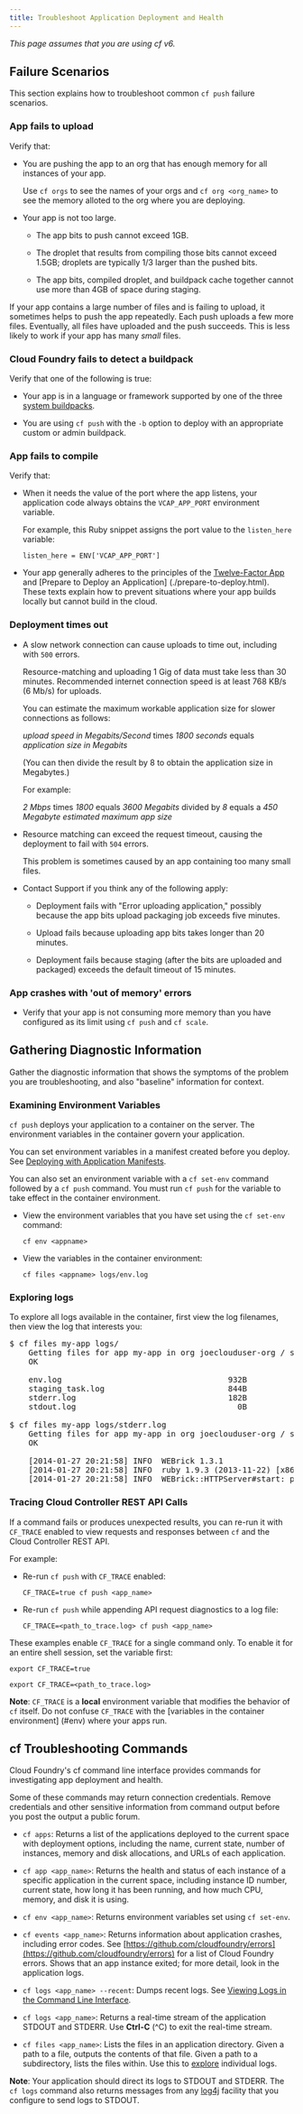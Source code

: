 ```yaml
---
title: Troubleshoot Application Deployment and Health
---
```


_This page assumes that you are using cf v6._

## <a id='scenarios'></a>Failure Scenarios ##

This section explains how to troubleshoot common `cf push` failure scenarios.

### <a id='upload'></a>App fails to upload ###

Verify that:

*  You are pushing the app to an org that has enough memory for all instances
of your app.

    Use `cf orgs` to see the names of your orgs and `cf org <org_name>` to see
the memory alloted to the org where you are deploying.

* Your app is not too large.

    * The app bits to push cannot exceed 1GB.

    * The droplet that results from compiling those bits cannot exceed 1.5GB;
droplets are typically 1/3 larger than the pushed bits.

    * The app bits, compiled droplet, and buildpack cache together cannot use
more than 4GB of space during staging.

If your app contains a large number of files and is failing to upload,
it sometimes helps to push the app repeatedly.
Each push uploads a few more files.
Eventually, all files have uploaded and the push succeeds.
This is less likely to work if your app has many _small_ files.

### <a id='detect'></a>Cloud Foundry fails to detect a buildpack ###

Verify that one of the following is true:

* Your app is in a language or framework supported by one of the three
[system buildpacks](../../buildpacks/).

* You are using `cf push` with the `-b` option to deploy with an appropriate
custom or admin buildpack.

### <a id='compile'></a>App fails to compile ###

Verify that:

* When it needs the value of the port where the app listens, your application
code always obtains the `VCAP_APP_PORT` environment variable.

    For example, this Ruby snippet assigns the port value to the `listen_here`
    variable:

    `listen_here = ENV['VCAP_APP_PORT']`

* Your app generally adheres to the principles of the
[Twelve-Factor App](http://12factor.net) and [Prepare to Deploy an Application]
(./prepare-to-deploy.html).
These texts explain how to prevent situations where your app builds locally but
cannot build in the cloud.

### <a id='time'></a>Deployment times out ###

* A slow network connection can cause uploads to time out, including with `500` errors.

	Resource-matching and uploading 1 Gig of data must take less than 30 minutes.
	Recommended internet connection speed is at least 768 KB/s (6 Mb/s) for uploads.

	You can estimate the maximum workable application size for slower connections
	as follows:

	 _upload speed in Megabits/Second_ times _1800 seconds_ equals _application size in Megabits_

	(You can then divide the result by 8 to obtain the application size in Megabytes.)

    For example:

    _2 Mbps_ times _1800_ equals _3600 Megabits_ divided by _8_ equals a _450 Megabyte estimated maximum app size_


*  Resource matching can exceed the request timeout, causing the deployment to fail with `504` errors.

    This problem is sometimes caused by an app containing too many small files.

* Contact Support if you think any of the following apply:

    * Deployment fails with "Error uploading application," possibly because the app bits upload packaging job exceeds five minutes.

    * Upload fails because uploading app bits takes longer than 20 minutes.

    * Deployment fails because staging (after the bits are uploaded and packaged) exceeds the default timeout of 15 minutes.


### <a id='out-of-memory'></a>App crashes with 'out of memory' errors ###

* Verify that your app is not consuming more memory than you have configured
as its limit using `cf push` and `cf scale`.

## <a id='info'></a>Gathering Diagnostic Information ##

Gather the diagnostic information that shows the symptoms of the problem you
are troubleshooting, and also "baseline" information for context.

### <a id='env'></a>Examining Environment Variables ###

`cf push` deploys your application to a container on the server.
The environment variables in the container govern your application.

You can set environment variables in a manifest created before you deploy.
See [Deploying with Application Manifests](./manifest.html).

You can also set an environment variable with a `cf set-env` command followed
by a `cf push` command.
You must run `cf push` for the variable to take effect in the container
environment.

* View the environment variables that you have set using the `cf set-env` command:

    `cf env <appname>`

* View the variables in the container environment:

    `cf files <appname> logs/env.log`

### <a id='logs'></a>Exploring logs ###

To explore all logs available in the container, first view the log filenames, then view the log that interests you:

<pre class="terminal">
$ cf files my-app logs/
	Getting files for app my-app in org joeclouduser-org / space development as joeclouduser@<%=vars.app_domain%>...
	OK

	env.log                                   932B
	staging_task.log                          844B
	stderr.log                                182B
	stdout.log                                  0B

$ cf files my-app logs/stderr.log
	Getting files for app my-app in org joeclouduser-org / space development as joeclouduser@<%=vars.app_domain%>...
	OK

	[2014-01-27 20:21:58] INFO  WEBrick 1.3.1
	[2014-01-27 20:21:58] INFO  ruby 1.9.3 (2013-11-22) [x86_64-linux]
	[2014-01-27 20:21:58] INFO  WEBrick::HTTPServer#start: pid=31 port=64391
</pre>

### <a id='trace'></a>Tracing Cloud Controller REST API Calls ###

If a command fails or produces unexpected results, you can re-run it with
`CF_TRACE` enabled to view requests and responses between `cf` and the
Cloud Controller REST API.

For example:

* Re-run `cf push` with `CF_TRACE` enabled:

    `CF_TRACE=true cf push <app_name>`

* Re-run `cf push` while appending API request diagnostics to a log file:

    `CF_TRACE=<path_to_trace.log> cf push <app_name>`

These examples enable `CF_TRACE` for a single command only.
To enable it for an entire shell session, set the variable first:

  `export CF_TRACE=true`

  `export CF_TRACE=<path_to_trace.log>`

**Note**: `CF_TRACE` is a **local** environment variable that modifies
the behavior of `cf` itself.
Do not confuse `CF_TRACE` with the [variables in the container environment]
(#env) where your apps run.

## <a id='cf-commands'></a>cf Troubleshooting Commands ##

Cloud Foundry's cf command line interface provides commands for investigating
app deployment and health.

Some of these commands may return connection credentials.
Remove credentials and other sensitive information from command
output before you post the output a public forum.

* `cf apps`: Returns a list of the applications deployed to the current space
with deployment options, including the name, current state, number of instances,
memory and disk allocations, and URLs of each application.

* `cf app <app_name>`: Returns the health and status of each instance of a
specific application in the current space, including instance ID number, current
state, how long it has been running, and how much CPU, memory, and disk it is
using.

* `cf env <app_name>`: Returns environment variables set using `cf set-env`.

* `cf events <app_name>`: Returns information about application crashes, including
error codes.
See
[https://github.com/cloudfoundry/errors](https://github.com/cloudfoundry/errors)
for a list of Cloud Foundry errors.
Shows that an app instance exited; for more detail, look in the application logs.

* `cf logs <app_name> --recent`: Dumps recent logs.
See [Viewing Logs in the Command Line Interface](./streaming-logs.html#view).

* `cf logs <app_name>`: Returns a real-time stream of the application STDOUT and
STDERR. Use **Ctrl-C** (^C) to exit the real-time stream.

* `cf files <app_name>`: Lists the files in an application directory.
Given a path to a file, outputs the contents of that file. Given a path to a
subdirectory, lists the files within. Use this to [explore](#logs) individual
logs.

**Note**: Your application should direct its logs to STDOUT and STDERR.
The `cf logs` command also returns messages from any [log4j](http://logging.apache.org/log4j/)
facility that you configure to send logs to STDOUT.











